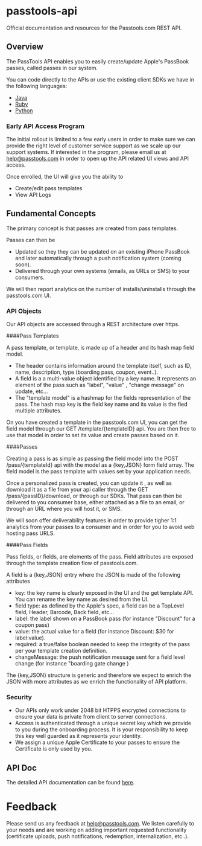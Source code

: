 passtools-api
=============

Official documentation and resources for the Passtools.com REST API.




## Overview

The PassTools API enables you to easily create/update Apple's PassBook passes, called passes in our system.

You can code directly to the APIs or use the existing client SDKs we have in the following languages:
* [Java](https://github.com/tello/passtools-java)
* [Ruby](https://github.com/tello/passtools-ruby)
* [Python](https://github.com/tello/passtools-python)



### Early API Access Program

The initial rollout is limited to a few early users in order to make sure we can provide the right level of customer service support as we scale up our support systems.
If interested in the program, please email us at help@passtools.com in order to open up the API related UI views and API access.

Once enrolled, the UI will give you the ability to 
* Create/edit pass templates
* View API Logs 


## Fundamental Concepts

The primary concept is that passes are created from pass templates. 

Passes can then be
* Updated so they they can be updated on an existing iPhone PassBook and later automatically 
through a push notification system (coming soon).
* Delivered through your own systems (emails, as URLs or SMS) to your consumers.

We will then report analytics on the number of installs/uninstalls through the passtools.com UI.



### API Objects

Our API objects are accessed through a REST architecture over https.

####Pass Templates

A pass template, or template, is made up of a header and its hash map field model.
* The header contains information around the template itself, such as ID, name, description, type (boarding pass, coupon, event..).
* A field is a a multi-value object identified by a key name. It represents an element of the pass such as "label", "value" , "change message" on update, etc...
* The "template model" is a hashmap for the fields representation of the pass. The hash map key is the field key name and its value is the fied multiple attributes.

On you have created a template in the passtools.com UI, you can get the field model through our GET /template/{templateID} api.
You are then free to use that model in order to set its value and create passes based on it.

####Passes

Creating a pass is as simple as passing the field model into the POST /pass/{templateId} api with the model as a {key,JSON} form field array. 
The field model is the pass template with values set by your application needs.

Once a personalized pass is created, you can update it , as well as download it as a file from your api caller through the GET /pass/{passID}/download, or through our SDKs.
That pass can then be delivered to you consumer base, either attached as a file to an email, or through an URL where you will host it, or SMS.

We will soon offer deliverability features in order to provide tigher 1:1 analytics from your passes to a consumer and in order for you to avoid web hosting pass URLS.


####Pass Fields

Pass fields, or fields, are elements of the pass. Field attributes are exposed through the template creation flow of passtools.com.

A field is a {key,JSON} entry where the JSON is made of the following attributes
* key: the key name is clearly exposed in the UI and the get template API. You can rename the key name as desired from the UI.
* field type: as defined by the Apple's spec, a field can be a TopLevel field, Header, Barcode, Back field, etc...
* label: the label shown on a PassBook pass (for instance "Discount" for a coupon pass)
* value: the actual value for a field (for instance Discount: $30 for label:value).
* required: a true/false boolean needed to keep the integrity of the pass per your template creation definition.
* changeMessage: the push notification message sent for a field level change (for instance "boarding gate change )


The {key,JSON} structure is generic and therefore we expect to enrich the JSON with more attributes as we enrich the functionality of API platform.


### Security


* Our APIs only work under 2048 bit HTPPS encrypted connections to ensure your data is private from client to server connections.
* Access is authenticated through a unique secret key which we provide to you during the onboarding process. It is your responsibility to keep this key well guarded as it represents your identity.
* We assign a unique Apple Certificate to your passes to ensure the Certificate is only used by you.




## API Doc

The detailed API documentation can be found [here](https://github.com/tello/passtools-api/wiki/Methods).


# Feedback

Please send us any feedback at help@passtools.com. 
We listen carefully to your needs and are working on adding important requested functionality (certificate uploads, push notifications, redemption, internalization, etc..).


